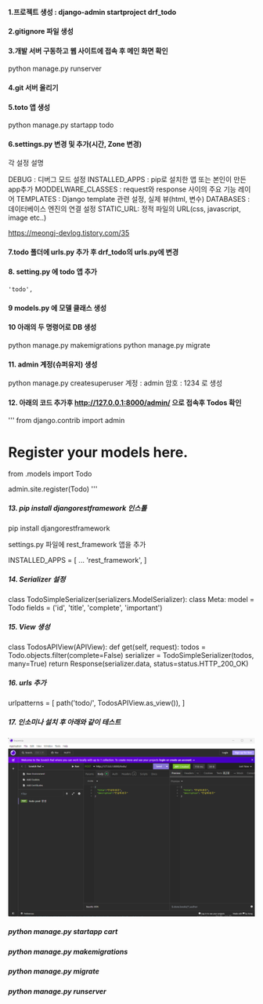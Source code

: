 #### 1.프로젝트 생성 : django-admin startproject drf_todo

#### 2.gitignore 파일 생성

#### 3.개발 서버 구동하고 웹 사이트에 접속 후 메인 화면 확인

python manage.py runserver

#### 4.git 서버 올리기

#### 5.toto 앱 생성

python manage.py startapp todo

#### 6.settings.py 변경 및 추가(시간, Zone 변경)

각 설정 설명

DEBUG : 디버그 모드 설정
INSTALLED_APPS : pip로 설치한 앱 또는 본인이 만든 app추가
MODDELWARE_CLASSES : request와 response 사이의 주요 기능 레이어
TEMPLATES : Django template 관련 설정, 실제 뷰(html, 변수)
DATABASES : 데이터베이스 엔진의 연결 설정
STATIC_URL: 정적 파일의 URL(css, javascript, image etc..)

https://meongj-devlog.tistory.com/35

#### 7.todo 폴더에 urls.py 추가 후 drf_todo의 urls.py에 변경

#### 8. setting.py 에 todo 앱 추가

    'todo',

#### 9 models.py 에 모델 클래스 생성

#### 10 아래의 두 명령어로 DB 생성

python manage.py makemigrations
python manage.py migrate

#### 11. admin 계정(슈퍼유저) 생성

python manage.py createsuperuser
계정 : admin
암호 : 1234 로 생성

#### 12. 아래의 코드 추가후 http://127.0.0.1:8000/admin/ 으로 접속후 Todos 확인

'''
from django.contrib import admin

# Register your models here.

from .models import Todo

admin.site.register(Todo)
'''

##### 13. pip install djangorestframework 인스톨

pip install djangorestframework

settings.py 파일에 rest_framework 앱을 추가

INSTALLED_APPS = [
...
'rest_framework',
]

##### 14. Serializer 설정

class TodoSimpleSerializer(serializers.ModelSerializer):
class Meta:
model = Todo
fields = ('id', 'title', 'complete', 'important')

##### 15. View 생성

class TodosAPIView(APIView):
def get(self, request):
todos = Todo.objects.filter(complete=False)
serializer = TodoSimpleSerializer(todos, many=True)
return Response(serializer.data, status=status.HTTP_200_OK)

##### 16. urls 추가

urlpatterns = [
path('todo/', TodosAPIView.as_view()),
]

##### 17. 인소미나 설치 후 아래와 같이 테스트

![alt text](image.png)

##### python manage.py startapp cart

##### python manage.py makemigrations

##### python manage.py migrate

##### python manage.py runserver
